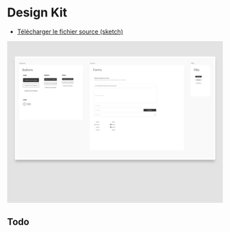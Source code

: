 # Design Kit

* [Télécharger le fichier source (sketch)](https://github.com/jeremiecook/beta.gouv.fr-ux/raw/master/designkit/DesignKit.sketch)

![Design Kit](designkit.png?raw=true "Design Kit")


## Todo 


